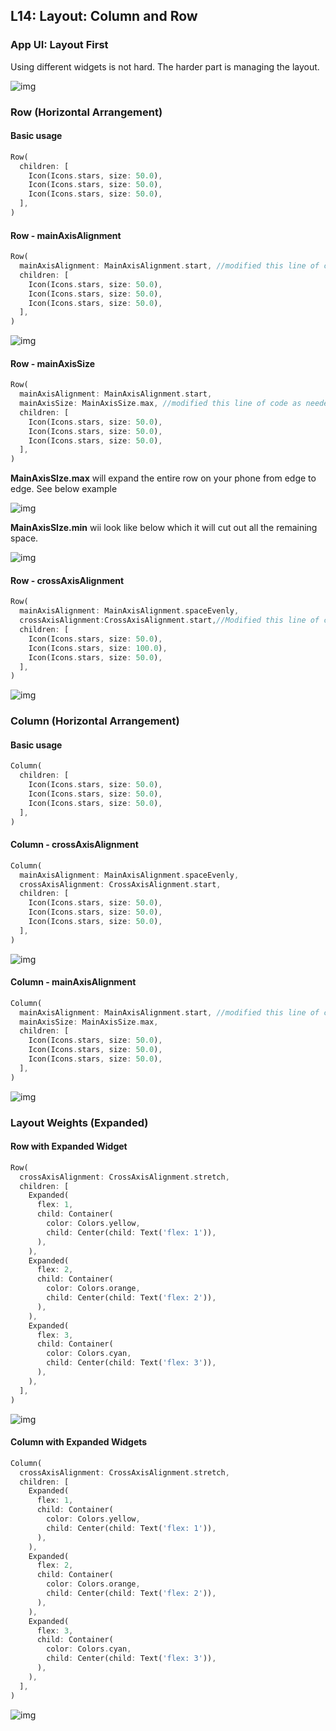 ## L14: Layout: Column and Row



### **App UI: Layout First**

Using different widgets is not hard. The harder part is managing the layout.

![img](https://lh3.googleusercontent.com/92y7xitlVKDyDOQV8akN3FytbfzOBaXrmQ0xsGKBQUc90vl_fUYw0jZmr5N-NpczmhtyjIByA-nbz8X8s1ftVyQGLOkpDoOEUt7RhUIKsO0KF54JQK9TrmAhsDtBxn1iov4N2ixG)



### Row (Horizontal Arrangement)

#### Basic usage

```dart
Row(
  children: [
    Icon(Icons.stars, size: 50.0),
    Icon(Icons.stars, size: 50.0),
    Icon(Icons.stars, size: 50.0),
  ],
)
```

#### Row - mainAxisAlignment

```` dart
Row(
  mainAxisAlignment: MainAxisAlignment.start, //modified this line of code as needed
  children: [
    Icon(Icons.stars, size: 50.0),
    Icon(Icons.stars, size: 50.0),
    Icon(Icons.stars, size: 50.0),
  ],
)
````



![img](https://lh3.googleusercontent.com/a7IFgkp-OMNcx7rdiEjbyhNfAibItOcrj7H3bE9gkaDpWfSodWUjjZVPM3QQPzFE7KWiusCFpVc-oci3tu03AaMOetdSPE21WVT3Gzwbxlq1BEo_3Kcw7XBzIf3L66IrJdrcxqAa)

#### Row - mainAxisSize

```dart
Row(
  mainAxisAlignment: MainAxisAlignment.start, 
  mainAxisSize: MainAxisSize.max, //modified this line of code as needed
  children: [
    Icon(Icons.stars, size: 50.0),
    Icon(Icons.stars, size: 50.0),
    Icon(Icons.stars, size: 50.0),
  ],
)
```



**MainAxisSIze.max** will expand the entire row on your phone from edge to edge. See below example

![img](https://lh4.googleusercontent.com/Zk-j7LrauAHLQMuG84ESrSPE2beIyevI5VFWAckouB1dGVUSZO2JxIVG4qkGCJfhfOmdiJBcNsQiY6BcG1zcWEEVK6OHDzUTseZd7dV1EOmigG_BehoJlBQXrP162rF5ugHGzNuO)

**MainAxisSIze.min** wii look like below which it will cut out all the remaining space.

![img](https://lh6.googleusercontent.com/gEgCmgL5hzOvncyE_PLiHrWir_TFDnwIoGBNOuLZBhZqXg9B6PwX1VQVK4RjapWxmcikqIxCfwC__k_I-ggOKVeeM_UNt8jETuoPtdFvtfWiol4bdN5slS8S29vjbOYfuHxwQnQE)

#### Row - crossAxisAlignment

```` dart
Row(
  mainAxisAlignment: MainAxisAlignment.spaceEvenly,
  crossAxisAlignment:CrossAxisAlignment.start,//Modified this line of code as needed
  children: [
    Icon(Icons.stars, size: 50.0),
    Icon(Icons.stars, size: 100.0),
    Icon(Icons.stars, size: 50.0),
  ],
)
````

![img](https://lh4.googleusercontent.com/Pp63hCM4r2e3INcDZx4MsBx29uzTnV9SpHLrf_Ce0xyUWiiMigqkGujMToKgDrOTBt1j0vnJLugaXo5W4EgFgY6SEVY4Qam_5m8xmjWzPNO94Q1m0aRj_8qsHA8_Navbilkk8pmt)



### Column (Horizontal Arrangement)

#### Basic usage

```dart
Column(
  children: [
    Icon(Icons.stars, size: 50.0),
    Icon(Icons.stars, size: 50.0),
    Icon(Icons.stars, size: 50.0),
  ],
)
```

#### Column - crossAxisAlignment

``` dart
Column(
  mainAxisAlignment: MainAxisAlignment.spaceEvenly,
  crossAxisAlignment: CrossAxisAlignment.start,
  children: [
    Icon(Icons.stars, size: 50.0),
    Icon(Icons.stars, size: 50.0),
    Icon(Icons.stars, size: 50.0),
  ],
)
```

![img](https://lh4.googleusercontent.com/cDxYV4XQBbo-HVpkLkgO40bq634VrbCE3rGfuHPq1DgIe8IV-mA-QSkCaWxA15wK11Tsz8wi6Ms1QqmwnELC8-ji9Hu1rdG_eHHgk0H68SgWOQt60YuQJs6UwyTJ6xHQMpdrQnv8)

#### Column - mainAxisAlignment

``` dart
Column(
  mainAxisAlignment: MainAxisAlignment.start, //modified this line of code as needed
  mainAxisSize: MainAxisSize.max,
  children: [
    Icon(Icons.stars, size: 50.0),
    Icon(Icons.stars, size: 50.0),
    Icon(Icons.stars, size: 50.0),
  ],
)
```

![img](https://lh6.googleusercontent.com/LMwP1rcxk3zYQcm6-0P7nMxcxjw0X5F_3tmO9NrnRTwpY7iNq8WeogrvVPzSlaqbtbbh94COYbN2w1LbHmgR_D6xnIfdyEVoDDIvKmKwQB5IDAJJLFpIIkIM_yfkAZFdzqqsxHxY)



### Layout Weights (Expanded)

#### Row with Expanded Widget

```` dart
Row(
  crossAxisAlignment: CrossAxisAlignment.stretch,
  children: [
    Expanded(
      flex: 1,
      child: Container(
        color: Colors.yellow,
        child: Center(child: Text('flex: 1')),
      ),
    ),
    Expanded(
      flex: 2,
      child: Container(
        color: Colors.orange,
        child: Center(child: Text('flex: 2')),
      ),
    ),
    Expanded(
      flex: 3,
      child: Container(
        color: Colors.cyan,
        child: Center(child: Text('flex: 3')),
      ),
    ),
  ],
)
````

![img](https://lh6.googleusercontent.com/8ZHTlp9OPyQ89b1-8nKmdMIHgxHyoSdrfdJ0G3aPVvT9KGk0eC4lSRHAOP6HP-5XEZ8jzIAObeW4LYaH0XRU9ZVlb4toGf63Rv4ACuNKUxDe1xwqfj44Gtr2OrntpODfC_rru0o7)



#### Column with Expanded Widgets

```` dart
Column(
  crossAxisAlignment: CrossAxisAlignment.stretch,
  children: [
    Expanded(
      flex: 1,
      child: Container(
        color: Colors.yellow,
        child: Center(child: Text('flex: 1')),
      ),
    ),
    Expanded(
      flex: 2,
      child: Container(
        color: Colors.orange,
        child: Center(child: Text('flex: 2')),
      ),
    ),
    Expanded(
      flex: 3,
      child: Container(
        color: Colors.cyan,
        child: Center(child: Text('flex: 3')),
      ),
    ),
  ],
)
````

![img](https://lh5.googleusercontent.com/jLuNlfhEGIjQFrb_f_69YxLebClmsXFAoXZIUCZZJMEnhkDyrqeHQZIya8Yc9rJnl8moFIUOMUrdE7B5mSm3XB_BYhqyIgvLLzYseo5I7bcbG1kRlCURagzoq3BDc2vTegbwLxol)